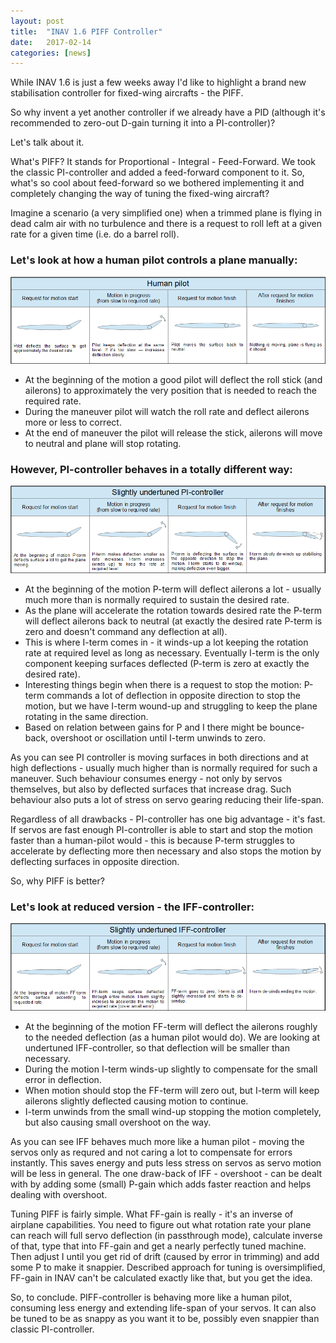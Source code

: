 ```yaml
---
layout: post
title:  "INAV 1.6 PIFF Controller"
date:   2017-02-14
categories: [news]
---
```


While INAV 1.6 is just a few weeks away I'd like to highlight a brand new stabilisation controller for fixed-wing aircrafts - the PIFF.

So why invent a yet another controller if we already have a PID (although it's recommended to zero-out D-gain turning it into a PI-controller)?

Let's talk about it.

<!--more-->

What's PIFF? It stands for Proportional - Integral - Feed-Forward. We took the classic PI-controller and added a feed-forward component to it. So, what's so cool about feed-forward so we bothered implementing it and completely changing the way of tuning the fixed-wing aircraft?

Imagine a scenario (a very simplified one) when a trimmed plane is flying in dead calm air with no turbulence and there is a request to roll left at a given rate for a given time (i.e. do a barrel roll).

### Let's look at how a human pilot controls a plane manually:

![](/assets/2017-02-14/1_human_pilot.png)

 * At the beginning of the motion a good pilot will deflect the roll stick (and ailerons) to approximately the very position that is needed to reach the required rate.
 * During the maneuver pilot will watch the roll rate and deflect ailerons more or less to correct.
 * At the end of maneuver the pilot will release the stick, ailerons will move to neutral and plane will stop rotating.

### However, PI-controller behaves in a totally different way:

![](/assets/2017-02-14/2_PI.png)

 * At the beginning of the motion P-term will deflect ailerons a lot - usually much more than is normally required to sustain the desired rate.
 * As the plane will accelerate the rotation towards desired rate the P-term will deflect ailerons back to neutral (at exactly the desired rate P-term is zero and doesn't command any deflection at all).
 * This is where I-term comes in - it winds-up a lot keeping the rotation rate at required level as long as necessary. Eventually I-term is the only component keeping surfaces deflected (P-term is zero at exactly the desired rate).
 * Interesting things begin when there is a request to stop the motion: P-term commands a lot of deflection in opposite direction to stop the motion, but we have I-term wound-up and struggling to keep the plane rotating in the same direction.
 * Based on relation between gains for P and I there might be bounce-back, overshoot or oscillation until I-term unwinds to zero.

As you can see PI controller is moving surfaces in both directions and at high deflections - usually much higher than is normally required for such a maneuver. Such behaviour consumes energy - not only by servos themselves, but also by deflected surfaces that increase drag. Such behaviour also puts a lot of stress on servo gearing reducing their life-span.

Regardless of all drawbacks - PI-controller has one big advantage - it's fast. If servos are fast enough PI-controller is able to start and stop the motion faster than a human-pilot would - this is because P-term struggles to accelerate by deflecting more then necessary and also stops the motion by deflecting surfaces in opposite direction.

So, why PIFF is better? 

### Let's look at reduced version - the IFF-controller:

![](/assets/2017-02-14/3_IFF.png)

 * At the beginning of the motion FF-term will deflect the ailerons roughly to the needed deflection (as a human pilot would do). We are looking at undertuned IFF-controller, so that deflection will be smaller than necessary.
 * During the motion I-term winds-up slightly to compensate for the small error in deflection.
 * When motion should stop the FF-term will zero out, but I-term will keep ailerons slightly deflected causing motion to continue.
 * I-term unwinds from the small wind-up stopping the motion completely, but also causing small overshoot on the way.

As you can see IFF behaves much more like a human pilot - moving the servos only as requred and not caring a lot to compensate for errors instantly. This saves energy and puts less stress on servos as servo motion will be less in general. The one draw-back of IFF - overshoot - can be dealt with by adding some (small) P-gain which adds faster reaction and helps dealing with overshoot.

Tuning PIFF is fairly simple. What FF-gain is really - it's an inverse of airplane capabilities. You need to figure out what rotation rate your plane can reach will full servo deflection (in passthrough mode), calculate inverse of that, type that into FF-gain and get a nearly perfectly tuned machine. Then adjust I until you get rid of drift (caused by error in trimming) and add some P to make it snappier. Described approach for tuning is oversimplified, FF-gain in INAV can't be calculated exactly like that, but you get the idea.

So, to conclude. PIFF-controller is behaving more like a human pilot, consuming less energy and extending life-span of your servos. It can also be tuned to be as snappy as you want it to be, possibly even snappier than classic PI-controller.
